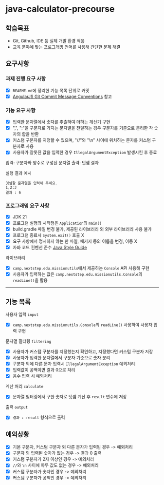 # java-calculator-precourse

## 학습목표
* Git, Github, IDE 등 실제 개발 환경 적응
* 교육 분야에 맞는 프로그래밍 언어를 사용해 간단한 문제 해결

## 요구사항

### 과제 진행 요구 사항
- [x] `REAEME.md`에 정리한 기능 목록 단위로 커밋
- [x] [AngularJS Git Commit Message Conventions](https://gist.github.com/stephenparish/9941e89d80e2bc58a153) 참고

### 기능 요구 사항
- [x] 입력한 문자열에서 숫자를 추출하여 더하는 계산기 구현
- [x] ",", ":"을 구분자로 가지는 문자열을 전달하는 경우 구분자를 기준으로 분리한 각 숫자의 합을 반환
- [x] 커스텀 구분자를 지정할 수 있으며, "//"와 "\n" 사이에 위치하는 문자를 커스텀 구분자로 사용
- [x] 사용자가 잘못된 값을 입력한 경우 `IllegalArgumentException` 발생시킨 후 종료

입력: 구분자와 양수로 구성된 문자열
출력: 덧셈 결과

실행 결과 예시
```
덧셈할 문자열을 입력해 주세요.
1,2:3
결과 : 6
```

### 프로그래밍 요구 사항
- [x] JDK 21
- [x] 프로그램 실행의 시작점은 `Application`의 `main()`
- [x] build.gradle 파일 변경 불가, 제공된 라이브러리 외 외부 라이브러리 사용 불가
- [x] 프로그램 종료시 `System.exit()` 호출 X
- [x] 요구 사항에서 명시하지 않는 한 파일, 패키지 등의 이름을 변경, 이동 X
- [x] 자바 코드 컨벤션 준수 [Java Style Guide](https://github.com/woowacourse/woowacourse-docs/tree/main/styleguide/java)

라이브러리
- [x] `camp.nextstep.edu.missionutils`에서 제공하는 `Console` API 사용해 구현
- [x] 사용자가 입력하는 값은 `camp.nextstep.edu.missionutils.Console`의 `readLine()`을 활용

---

## 기능 목록

사용자 입력 `input`
- [x] `camp.nextstep.edu.missionutils.Console`의 `readLine()` 사용하여 사용자 입력 구현

문자열 필터링 `filtering`
- [x] 사용자가 커스텀 구분자를 지정했는지 확인하고, 지정했다면 커스텀 구분자 저장
- [x] 사용자가 입력한 문자열에서 구분자 기준으로 숫자 분리
- [x] 구분자 외에 다른 문자 입력시 `IllegalArgumentException` 예외처리
- [x] 입력값이 공백이면 결과 0으로 처리
- [x] 음수 입력 시 예외처리

계산 처리 `calculate`
- [x] 문자열 필터링에서 구한 숫자로 덧셈 계산 후 `result` 변수에 저장

출력 `output`
- [x] `결과 : result` 형식으로 출력

## 예외상황
- [x] 기본 구분자, 커스텀 구분자 외 다른 문자가 입력된 경우 -> 예외처리
- [x] 구분자 외 입력된 숫자가 없는 경우 -> 결과 0 출력
- [x] 커스텀 구분자가 2자 이상인 경우 -> 예외처리
- [x] `//`와 `\n` 사이에 아무 값도 없는 경우 -> 예외처리
- [x] 커스텀 구분자가 숫자인 경우 -> 예외처리
- [x] 커스텀 구분자가 공백인 경우 -> 예외처리
